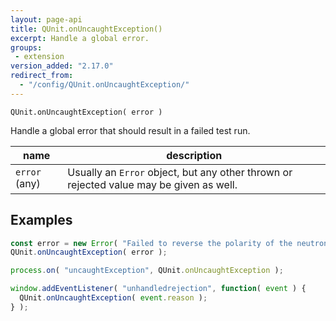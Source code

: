 ```yaml
---
layout: page-api
title: QUnit.onUncaughtException()
excerpt: Handle a global error.
groups:
 - extension
version_added: "2.17.0"
redirect_from:
  - "/config/QUnit.onUncaughtException/"
---
```


`QUnit.onUncaughtException( error )`

Handle a global error that should result in a failed test run.

| name | description |
|------|-------------|
| `error` (any) | Usually an `Error` object, but any other thrown or rejected value may be given as well. |

## Examples

```js
const error = new Error( "Failed to reverse the polarity of the neutron flow" );
QUnit.onUncaughtException( error );
```

```js
process.on( "uncaughtException", QUnit.onUncaughtException );
```

```js
window.addEventListener( "unhandledrejection", function( event ) {
  QUnit.onUncaughtException( event.reason );
} );
```
